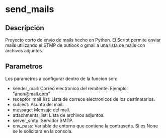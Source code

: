 # send_mails

## Descripcion

Proyecto corto de envio de mails hecho en Python.
El Script permite enviar mails utilizando el STMP de outlook o gmail a una lista de mails con archivos adjuntos.

## Parametros

Los parametros a configurar dentro de la funcion son:

- sender_mail: Correo electronico del remitente. Ejemplo: "anon@mail.com"
- receptor_mail_list: Lista de correos electronicos de los destinatarios.
- subject: Asunto del mail.
- message: Mensaje del mail.
- attachments_list: Lista de archivos adjuntos.
- server_smtp: Servidor SMTP.
- env_pass: Variable de entorno que contiene la contraseña. Si es None se le solicitara en la consola.
